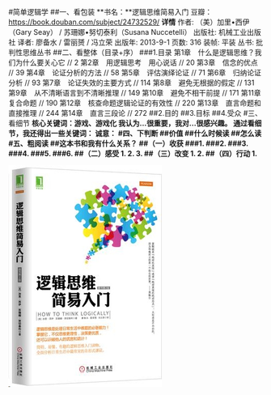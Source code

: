 #简单逻辑学
##一、看包装
**书名：**逻辑思维简易入门
豆瓣：https://book.douban.com/subject/24732529/
**详情**
作者: （美）加里•西伊（Gary Seay） / 苏珊娜•努切泰利（Susana Nuccetelli） 
出版社: 机械工业出版社
译者: 廖备水 / 雷丽赟 / 冯立荣 
出版年: 2013-9-1
页数: 316
装帧: 平装
丛书: 批判性思维丛书
##二、看整体（目录+序）
###1.目录
    第1章　什么是逻辑思维？我们为什么要关心它 // 2
    第2章　用逻辑思考　用心说话 // 20
    第3章　信念的优点 // 39
    第4章　论证分析的方法 // 58
    第5章　评估演绎论证 // 71
    第6章　归纳论证分析 // 93
    第7章　论证失效的主要方式 // 114
    第8章　避免无根据的假定 // 131
    第9章　从不清晰语言到不清晰推理 // 149
    第10章　避免不相干前提 // 171
    第11章　复合命题 // 190
    第12章　核查命题逻辑论证的有效性 // 220
    第13章　直言命题和直接推理 // 244
    第14章　直言三段论 // 272
##2.目的
##3.目标
##4.受众
#三、看细节
**核心关键词：**游戏、游戏化
我认为...很重要，我对...很感兴趣。
通过看细节，我还得出一些关键词：
诚意：
#四、下判断
##价值
##什么时候读
##怎么读
#五、粗阅读
##这本书和我有什么关系？
##（一）收获
###1.
###2.
###3.
###4.
###5.
###6.
##（二）感受
1.
2.
3.
##（三）改变
1.
2.
##（四）行动
1.****


![](./_image/2017-02-19-11-14-25.jpg)
